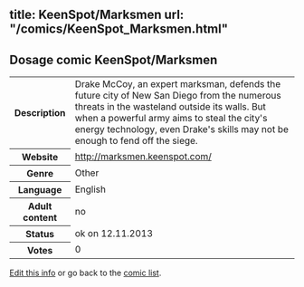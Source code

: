 title: KeenSpot/Marksmen
url: "/comics/KeenSpot_Marksmen.html"
---
Dosage comic KeenSpot/Marksmen
-----------------------------------------

<p id="msg"></p>
<script type="text/javascript">
if (window.location.search === '?edit_info_mail=sent_ok') {
  var elem = document.getElementById("msg");
  elem.innerHTML = 'Edited information sucessfully sent for review, which is usually done daily. Thanks!';
  elem.className = 'ok';
}
</script>
<table class="comicinfo">
<tr>
<th>Description</th><td>Drake McCoy, an expert marksman, defends the future city of New San Diego from the numerous threats in the wasteland outside its walls. But when a powerful army aims to steal the city's energy technology, even Drake's skills may not be enough to fend off the siege.</td>
</tr>
<tr>
<th>Website</th><td><a href="http://marksmen.keenspot.com/">http://marksmen.keenspot.com/</a></td>
</tr>
<tr>
<th>Genre</th><td>Other</td>
</tr>
<tr>
<th>Language</th><td>English</td>
</tr>
<tr>
<th>Adult content</th><td>no</td>
</tr>
<tr>
<th>Status</th><td>ok on 12.11.2013</td>
</tr>
<tr>
<th>Votes</th><td>0</td>
</tr>
</table>

[Edit this info](KeenSpot_Marksmen_edit.html) or go back to the [comic list](../comic-index.html).
